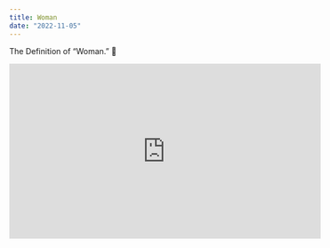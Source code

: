 ```yaml
---
title: Woman
date: "2022-11-05"
---
```


The Definition of “Woman.”  🤣

<iframe width="560" height="315" src="https://www.youtube.com/embed/5mnQTzhVgl8" title="YouTube video player" frameborder="0" allow="accelerometer; autoplay; clipboard-write; encrypted-media; gyroscope; picture-in-picture" allowfullscreen></iframe>